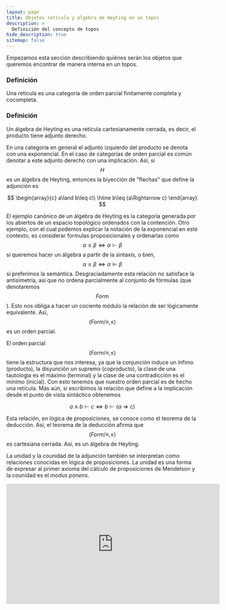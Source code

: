 ```yaml
---
layout: page
title: Objetos retícula y álgebra de Heyting en un topos
description: >
  Definición del concepto de topos
hide_description: true
sitemap: false
---
```


Empezamos esta sección describiendo quiénes serán los objetos que queremos encontrar de manera interna en un topos.

### Definición
Una retícula es una categoría de orden parcial finitamente completa y cocompleta.

### Definición
Un álgebra de Heyting es una retícula cartesianamente cerrada, es decir, el producto tiene adjunto derecho.

En una categoría en general el adjunto izquierdo del producto se denota con una exponencial. En el caso de categorías de 
orden parcial es común denotar a este adjunto derecho con una implicación. Así, si $$H$$ es un álgebra de Heyting, 
entonces la biyección de "flechas" que define la adjunción es

$$
\begin{array}{c}
a\land b\leq c\\
\hline
b\leq (a\Rightarrow c)
\end{array}
$$

El ejemplo canónico de un álgebra de Heyting es la categoría generada por los abiertos de un espacio topológico ordenados 
con la contención. Otro ejemplo, con el cual podemos explicar la notación de la exponencial en este contexto, es 
considerar formulas proposicionales y ordenarlas como $$\alpha\leq\beta\iff \alpha\vdash\beta$$ si queremos hacer un 
álgebra a partir de la sintaxis, o bien, $$\alpha\leq\beta\iff \alpha\vDash\beta$$ si preferimos la semántica. 
Desgraciadamente esta relación no satisface la antisimetría, así que no ordena parcialmente al conjunto de fórmulas (que 
denotaremos $$Form$$). Esto nos obliga a hacer un cociente módulo la relación de ser lógicamente equivalente. Así, 
$$(Form/\equiv,\leq)$$ es un orden parcial.

El orden parcial $$(Form/\equiv,\leq)$$ tiene la estructura que nos interesa, ya que la conjunción induce un ínfimo 
(producto), la disyunción un supremo (coproducto), la clase de una tautología es el máximo (terminal) y la clase de una 
contradicción es el mínimo (inicial). Con esto tenemos que nuestro orden parcial es de hecho una retícula. Más aún, si 
escribimos la relación que define a la implicación desde el punto de vista sintáctico obtenemos

$$
a\land b\vdash c \iff b\vdash(a\Rightarrow c)
$$

Esta relación, en lógica de proposiciones, se conoce como el teorema de la deducción. Así, el teorema de la deducción afirma que $$(Form/\equiv,\leq)$$ es cartesiana cerrada. Así, es un álgebra de Heyting.

La unidad y la counidad de la adjunción también se interpretan como relaciones conocidas en lógica de proposiciones. La unidad es una forma de expresar al primer axioma del cálculo de proposiciones de Mendelson y la counidad es el *modus ponens*.

<p>
<iframe width="560" height="315" src="https://www.youtube.com/embed/IvSG0WNIb_s" title="Clase40" frameborder="0" allow="accelerometer; autoplay; clipboard-write; encrypted-media; gyroscope; picture-in-picture; web-share" allowfullscreen></iframe>
</p>